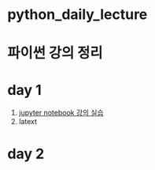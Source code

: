 # python_daily_lecture
# 파이썬 강의 정리


# day 1


1. [jupyter notebook 강의 실습](1-01JupyterNotebook.ipynb)
2. latext


# day 2


